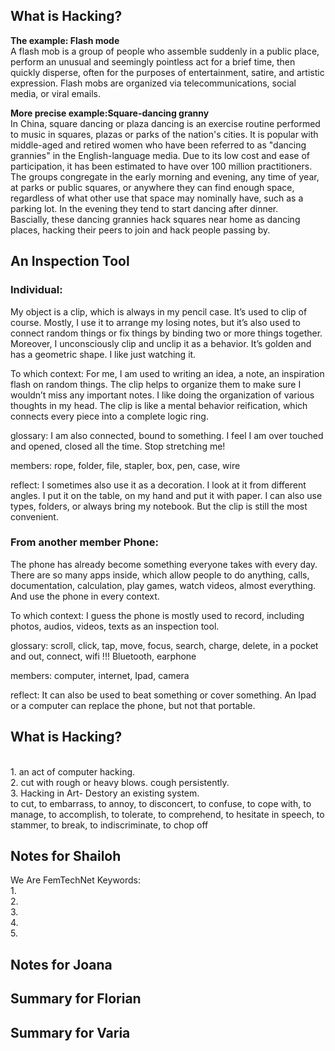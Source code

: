 ## **What is Hacking?**
**The example: Flash mode** 
<br> A flash mob is a group of people who assemble suddenly in a public place, perform an unusual and seemingly pointless act for a brief time, then quickly disperse, often for the purposes of entertainment, satire, and artistic expression. Flash mobs are organized via telecommunications, social media, or viral emails.

**More precise example:Square-dancing granny**
<br> In China, square dancing or plaza dancing is an exercise routine performed to music in squares, plazas or parks of the nation's cities. It is popular with middle-aged and retired women who have been referred to as "dancing grannies" in the English-language media. Due to its low cost and ease of participation, it has been estimated to have over 100 million practitioners.
<br>The groups congregate in the early morning and evening, any time of year, at parks or public squares, or anywhere they can find enough space, regardless of what other use that space may nominally have, such as a parking lot.  In the evening they tend to start dancing after dinner.
<br> Bascially, these dancing grannies hack squares near home as dancing places, hacking their peers to join and hack people passing by.

## **An Inspection Tool**
### Individual:
My object is a clip, which is always in my pencil case. It’s used to clip of course. Mostly, I use it to arrange my losing notes, but it’s also used to connect random things or fix things by binding two or more things together. Moreover, I unconsciously clip and unclip it as a behavior.
It’s golden and has a geometric shape. I like just watching it.

To which context:
For me, I am used to writing an idea, a note, an inspiration flash on random things. The clip helps to organize them to make sure I wouldn’t miss any important notes.
I like doing the organization of various thoughts in my head. The clip is like a mental behavior reification, which connects every piece into a complete logic ring.

glossary:
I am also connected, bound to something. I feel I am over touched and opened, closed all the time. Stop stretching me!

members:
rope, folder, file, stapler, box, pen, case, wire

reflect:
I sometimes also use it as a decoration. 
I look at it from different angles. I put it on the table, on my hand and put it with paper. 
I can also use types, folders, or always bring my notebook. But the clip is still the most convenient.

### From another member Phone:
The phone has already become something everyone takes with every day. There are so many apps inside, which allow people to do anything, calls, documentation, calculation, play games, watch videos, almost everything. And use the phone in every context.

To which context:
I guess the phone is mostly used to record, including photos, audios, videos, texts as an inspection tool. 

glossary:
scroll, click, tap, move, focus, search, charge, delete, in a pocket and out, connect, wifi !!! Bluetooth, earphone

members:
computer, internet, Ipad, camera

reflect:
It can also be used to beat something or cover something. An Ipad or a computer can replace the phone, but not that portable.

## **What is Hacking?**
<br>1. an act of computer hacking. 
<br>2. cut with rough or heavy blows. cough persistently. 
<br>3. Hacking in Art- Destory an existing system.
<br>to cut, to embarrass, to annoy, to disconcert, to confuse, to cope with, to manage, to accomplish, to tolerate, to comprehend, to hesitate in speech, to stammer, to break, to indiscriminate, to chop off

## **Notes for Shailoh**
We Are FemTechNet Keywords:
<br>1.
<br>2.
<br>3.
<br>4.
<br>5.
## **Notes for Joana**

## **Summary for Florian**

## **Summary for Varia**
